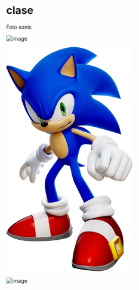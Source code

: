 # clase

Foto sonic

![image](https://github.com/user-attachments/assets/4b10a1b2-9c3d-4516-ad76-f3c3bda0c256)

![imagenDeSonic](./sonic.webp)

![image](./nombre.extension)
